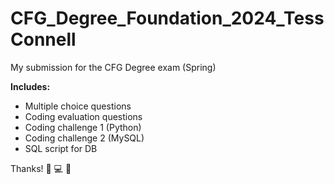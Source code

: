 # CFG_Degree_Foundation_2024_TessConnell
My submission for the CFG Degree exam (Spring)

**Includes:**
- Multiple choice questions
- Coding evaluation questions
- Coding challenge 1 (Python)
- Coding challenge 2 (MySQL)
- SQL script for DB

Thanks! 💛 💻 🧡
